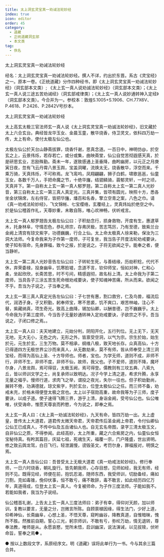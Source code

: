 ```yaml
---
title: 太上洞玄灵宝真一劝诫法轮妙经
index: true
icon: editor
order: 45
category:
  - 道藏
  - 正统道藏洞玄部
  - 本文类
tag:
  - 佚名
---
```


太上洞玄灵宝真一劝诫法轮妙经  

经名：太上洞玄灵宝真一劝诫法轮妙经。撰人不详，约出於东晋。系古《灵宝经》之一。原本一卷。《正统道藏》分作四种经书，即《太上洞玄灵宝真一劝诫法轮妙经》（洞玄部本文类）; 《太上玄一真人说劝诚法轮妙经》（洞玄部本文类）；《太上玄一真人说三途五苦劝诫经》（洞玄部戒律类）；《太上玄一真人说妙通转神入定经》（洞玄部本文类）。今合并为一。参校本：敦煌S.1005+S.1906、CH.77X6V、P.4618、P.2426、P.2842V号抄本。  

太上洞玄灵宝真一劝诫法轮妙经  

太上高玄太极三官法师玄一真人说《太上洞玄灵宝真一劝诚法轮妙经》，旧文藏於太上六合玄台。典经皆龙华玉女、金晨玉童，散华烧香，侍卫灵文，依科四万劫一传，太上有命，使付太极左仙公也。  

太极左仙公於天台山静斋拔罪，烧香忏谢，思真念道。一百日中，神明仿@，於空玄之上，云景伟烁，若存若亡，或分或集，曲映斋堂，仙公自觉苦彻遐感天真，於是研思玄业，志励殊勤。斋未一年，遂致感通上圣垂降，曲盻幽房，以元正之月庚寅日夜，忽有飞云丹霄八景玉舆，宝盖洞曜，流焕太无，烧香散华，浮空而来。千乘万骑，天真炜烁，不可称焉。龙飞鸾呜，凤翔翩翩，狮子白鹤，啸歌邕邕，仙童玉女，各数千万人，手把命魔之节，十绝华旛，结驷鳞骑，蓊郁灵轩，一时之顷，天真并下。第一自称太上玄一第一真人郁罗翘，第二自称太上玄一第二真人光妙音，第三自称太上玄一第三真人真定光。三真并集，皆项有圆光，映照十方，悉各坐金状锦席，左右侍官，皆把华旛，燔百和名香，擎立空青之案，八色之巾。请《真一劝戒法轮妙经》，飞文锦帐、七宝缨络，玄覆经上，灵真炜灿於绝空之中。於是仙公稽首作礼，天尊妙重，未敢自陈，唯心欢神畅，伏听戒言。  

太上玄一真人郁罗翘告太极左仙公曰：子积劫念行，损身救物，开度有生，惠逮草木，托身林阜，守情忍色，恭礼师宗，存弗厌极，苦志笃厉，乃有至德，致紫兰台金阙上清宫有琼文紫字，功德巍巍，行合上仙。太上命太极真人徐来勒，保汝为三洞大法师。今复命我来为子作第一度师，子可复坐，我当告子开度法轮劝戒要诀，使子知有宿命，先身罪福，致今之报，於是说之。子将无欲闻之乎。能奉之者，便当静听。  

太上玄一第二真人光妙音告左仙公曰：子转轮生死，与善结缘，历劫积稔，代代不休，弃荣委禄，投身幽阜，饥寒脸墟，念道不言，钦仰师宝，恒如对神，仁和心柔，坐起欣欣，长斋苦思，时不亏间，精感遐彻，故名标上清。太上命我为子第二度师，当具告子三涂五苦生死命根劝戒要诀，使子知魂神苦痛，所从而来。欲闻之不乎。吾当为子说之，子当奉之焉。  

太上玄一第三真人真定光告左仙公曰：子七世有惠，割口救穷，仁及鸟兽，福流后代，润洒子身。子又积勤，躬奉师宝，寒不思裘，饥不爽口，艰苦林岫，注心不替，紫藏纳真，项生奇光。致高上曲降，锡加仙卿，以酬昔德，岂不巍巍乎。太上今命我为子第三度师，今当告子无量妙通转神入定劝戒要诀，子欲宗之不乎。吾当说之，子闭口修之焉。。  

太上玄一真人曰：夫天地建立，元始分判，阴阳开化，五行列位。无上无下，无天无地，无大无小，无色之内，无形之外，皆禀受空洞，以气为宗。宗生於始，始生於元，元生於玄，三生万物。莫不相承，纲维八极，致天地长存。众真高仙，十方已得道四方无极世界尘沙而来真人，从无数劫来，莫不有师，皆从师奉受上清三洞宝经，而得为高仙上圣、十方导师也。师者，宝也。为学无师，道则不成，非师不行，非师不生，非师不度，非师不仙，故师，我父也。子不爱师，道则不降，魔坏尔身，八景龙舆，焉可得驭，太极玉阙，焉可得登。儒教则有三坟五典、八索九丘，皆以师训文学之士，尚复承师以致明达。况子今学上清之道，希求升腾，永享无量之福乎。慢师行道，求肉飞之举，谓投之夜光，失尔一往也。但子积劫勤尚，展转不倦，功满德就，琼文紫字，列於玄台，位登太极仙公之任。而三师不备，劝戒未充，於格未得便登太极之宫也。太上以子宿勋高重，故命我等为子三师，度子要诀，以成子道。使子速得飞腾三界，游乎上清，身诣金阙，受号仙公也。仙公唯唯，伏受诲命，惟愿天尊哀而矜愍，今为说之，即奉之焉。  

太上玄一真人曰：《太上真一劝诚法轮妙经》，九天有命，皆四万劫一出。太上虚皇，昔传太上大道君，道君传太微天帝君，天帝君传后圣金阙上帝君，令付仙卿仙公仙王已成真人，不传中仙及五岳诸仙人也。自无玄名帝图，录字三清太极玉文，自非仙公之质，不得参闻。此经高妙，太上所重，藏之六合紫房之内，仙童仙女恒宝秘侍真。有盻其篇目，庆延七祖，死魂生天，福覆一宗，门户隆盛，世出贤明。修之致云舆龙驾，白日飞行。轻泄漏慢，谤毁圣文，考罚尔身，罪福报对，明慎之焉。  

太上玄一真人告仙公曰：吾昔受太上无极大道君《真一劝戒法轮妙经》。修行奉师，一日六时烧香，朝礼旋行。皆先朝我师，心存目想，见师如经，我无有师，经则不见。既得见经，师便在前，抱饥忍渴，随师东西，我受师训，切励备经，痛如刀割，克如毒锥，俛仰伏事，恒不敢亏，痛不敢辞，毒不敢言，如此经历四亿万年，真道得成，位登太上玄一真人。今复被师命，为子作三度法师。子能如我不。若能如我者，我当为子说经。  

仙公稽首礼谢，上告太上玄一真人三度法师曰：弟子有幸，得仰对天颜，加以师训，复教以要言，无量之分，岂微言所陈。自顾禀植因缘，得生法门，少好上道，仰希神仙，长斋幽阜，心想上圣，不悟天尊，窥盻幽谷，降教真道，自惟暗昧，愧所不胜。然推前自期，誓心三光，躬宗师训，不敢有亏，弥纶万劫，情无退转，尊奉法教，唯师是从。永愿哀愍，觉所未悟，启训幽深，说法演诫，以见拔赎，伏听命旨，誓奉之焉● 。  

● 按以上数段文字，系原经序文。明《道藏》误将此单行为一书。今与其余三篇合并。  
